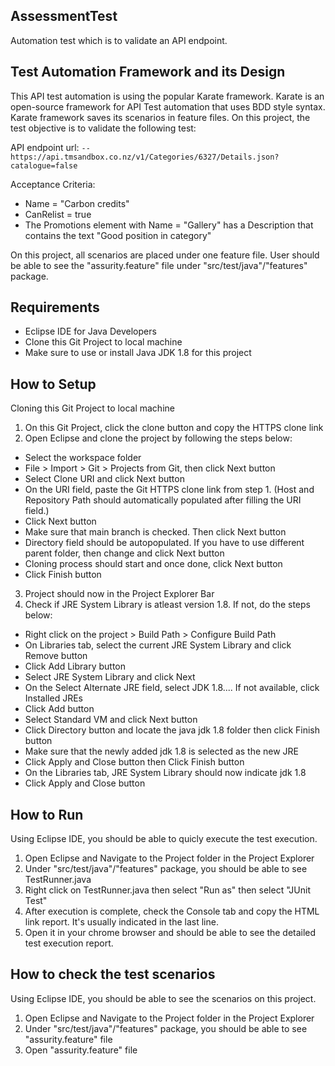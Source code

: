 ## AssessmentTest
Automation test which is to validate an API endpoint.

## Test Automation Framework and its Design
This API test automation is using the popular Karate framework. Karate is an open-source framework for API Test automation that uses BDD style syntax.  
Karate framework saves its scenarios in feature files.  On this project, the test objective is to validate the following test:

API endpoint url: `--https://api.tmsandbox.co.nz/v1/Categories/6327/Details.json?catalogue=false`

Acceptance Criteria:
- Name = "Carbon credits"
- CanRelist = true
- The Promotions element with Name = "Gallery" has a Description that contains the text "Good position in category"
      
On this project, all scenarios are placed under one feature file. 
User should be able to see the "assurity.feature" file under "src/test/java"/"features" package.

## Requirements
- Eclipse IDE for Java Developers
- Clone this Git Project to local machine
- Make sure to use or install Java JDK 1.8 for this project

## How to Setup
Cloning this Git Project to local machine
1. On this Git Project, click the clone button and copy the HTTPS clone link
2. Open Eclipse and clone the project by following the steps below:
- Select the workspace folder
- File > Import > Git > Projects from Git, then click Next button
- Select Clone URI and click Next button
- On the URI field, paste the Git HTTPS clone link from step 1. (Host and Repository Path should automatically populated after filling the URI field.)
- Click Next button
- Make sure that main branch is checked.  Then click Next button
- Directory field should be autopopulated. If you have to use different parent folder, then change and click Next button
- Cloning process should start and once done, click Next button
- Click Finish button
3. Project should now in the Project Explorer Bar
4. Check if JRE System Library is atleast version 1.8.  If not, do the steps below:
- Right click on the project > Build Path > Configure Build Path
- On Libraries tab, select the current JRE System Library and click Remove button
- Click Add Library button
- Select JRE System Library and click Next
- On the Select Alternate JRE field,  select JDK 1.8.... If not available, click Installed JREs
- Click Add button
- Select Standard VM and click Next button
- Click Directory button and locate the java jdk 1.8 folder then click Finish button
- Make sure that the newly added jdk 1.8 is selected as the new JRE
- Click Apply and Close button then Click Finish button
- On the Libraries tab, JRE System Library should now indicate jdk 1.8
- Click Apply and Close button

## How to Run
Using Eclipse IDE, you should be able to quicly execute the test execution.
1. Open Eclipse and Navigate to the Project folder in the Project Explorer
2. Under "src/test/java"/"features" package, you should be able to see TestRunner.java
3. Right click on TestRunner.java then select "Run as" then select "JUnit Test"
4. After execution is complete, check the Console tab and copy the HTML link report.  It's usually indicated in the last line.
5. Open it in your chrome browser and should be able to see the detailed test execution report.

## How to check the test scenarios
Using Eclipse IDE, you should be able to see the scenarios on this project.
1. Open Eclipse and Navigate to the Project folder in the Project Explorer
2. Under "src/test/java"/"features" package, you should be able to see "assurity.feature" file
3. Open "assurity.feature" file 
                  
